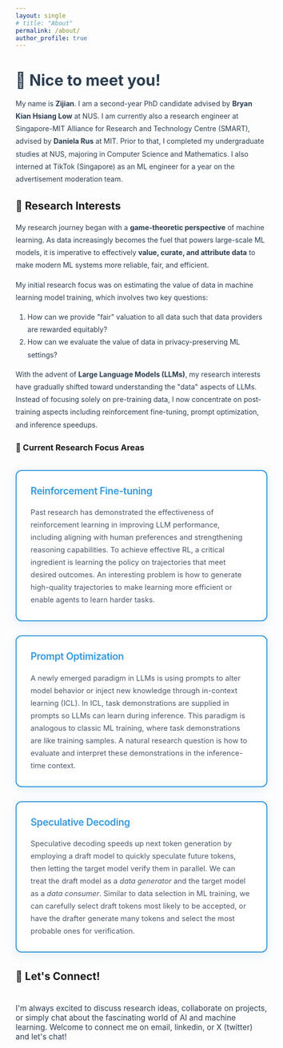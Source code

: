 ```yaml
---
layout: single
# title: "About"
permalink: /about/
author_profile: true
---
```


<div style="text-align: left; margin-bottom: 2em;">
  <h2 style="color: #2c3e50; font-size: 2.2em; margin-bottom: 0.5em;">👋 Nice to meet you!</h2>
  <p style="font-size: 1em; color: #2c3e50; line-height: 1.8;">
    My name is <strong>Zijian</strong>. I am a second-year PhD candidate advised by <strong>Bryan Kian Hsiang Low</strong> at NUS. 
    I am currently also a research engineer at Singapore-MIT Alliance for Research and Technology Centre (SMART), 
    advised by <strong>Daniela Rus</strong> at MIT. Prior to that, I completed my undergraduate studies at NUS, majoring in Computer Science and Mathematics. I also interned at TikTok (Singapore) as an ML engineer for a year on the advertisement moderation team.
  </p>
</div>

## 🔬 Research Interests

<div style="color: #2c3e50; line-height: 1.8; margin: 1em 0;">

My research journey began with a <strong>game-theoretic perspective</strong> of machine learning. As data increasingly becomes the fuel that powers large-scale ML models, it is imperative to effectively <strong>value, curate, and attribute data</strong> to make modern ML systems more reliable, fair, and efficient.

My initial research focus was on estimating the value of data in machine learning model training, which involves two key questions:
1. How can we provide "fair" valuation to all data such that data providers are rewarded equitably?
2. How can we evaluate the value of data in privacy-preserving ML settings?

With the advent of <strong>Large Language Models (LLMs)</strong>, my research interests have gradually shifted toward understanding the "data" aspects of LLMs. Instead of focusing solely on pre-training data, I now concentrate on post-training aspects including reinforcement fine-tuning, prompt optimization, and inference speedups.

</div>

### 🎯 Current Research Focus Areas

<div style="display: block; margin: 2.5em 0;">

<div style="
  background: #fff;
  padding: 2em;
  border-radius: 12px;
  box-shadow: 0 4px 20px rgba(52, 152, 219, 0.15);
  border: 2px solid #3498db;
  margin-bottom: 2em;
  box-sizing: border-box;
">
  <h4 style="
    color: #3498db;
    margin: 0 0 1em 0;
    font-size: 1.4em;
    font-weight: 600;
    letter-spacing: -0.02em;
  ">Reinforcement Fine-tuning</h4>
  <p style="
    line-height: 1.7;
    color: #4a5568;
    margin: 0;
    font-size: 1.05em;
    font-weight: 400;
  ">
    Past research has demonstrated the effectiveness of reinforcement learning in improving LLM performance, including aligning with human preferences and strengthening reasoning capabilities. To achieve effective RL, a critical ingredient is learning the policy on trajectories that meet desired outcomes. An interesting problem is how to generate high-quality trajectories to make learning more efficient or enable agents to learn harder tasks.
  </p>
</div>

<div style="
  background: #fff;
  padding: 2em;
  border-radius: 12px;
  box-shadow: 0 4px 20px rgba(52, 152, 219, 0.15);
  border: 2px solid #3498db;
  margin-bottom: 2em;
  box-sizing: border-box;
">
  <h4 style="
    color: #3498db;
    margin: 0 0 1em 0;
    font-size: 1.4em;
    font-weight: 600;
    letter-spacing: -0.02em;
  ">Prompt Optimization</h4>
  <p style="
    line-height: 1.7;
    color: #4a5568;
    margin: 0;
    font-size: 1.05em;
    font-weight: 400;
  ">
    A newly emerged paradigm in LLMs is using prompts to alter model behavior or inject new knowledge through in-context learning (ICL). In ICL, task demonstrations are supplied in prompts so LLMs can learn during inference. This paradigm is analogous to classic ML training, where task demonstrations are like training samples. A natural research question is how to evaluate and interpret these demonstrations in the inference-time context.
  </p>
</div>

<div style="
  background: #fff;
  padding: 2em;
  border-radius: 12px;
  box-shadow: 0 4px 20px rgba(52, 152, 219, 0.15);
  border: 2px solid #3498db;
  margin-bottom: 2em;
  box-sizing: border-box;
">
  <h4 style="
    color: #3498db;
    margin: 0 0 1em 0;
    font-size: 1.4em;
    font-weight: 600;
    letter-spacing: -0.02em;
  ">Speculative Decoding</h4>
  <p style="
    line-height: 1.7;
    color: #4a5568;
    margin: 0;
    font-size: 1.05em;
    font-weight: 400;
  ">
    Speculative decoding speeds up next token generation by employing a draft model to quickly speculate future tokens, then letting the target model verify them in parallel. We can treat the draft model as a <em>data generator</em> and the target model as a <em>data consumer</em>. Similar to data selection in ML training, we can carefully select draft tokens most likely to be accepted, or have the drafter generate many tokens and select the most probable ones for verification.
  </p>
</div>

</div>

## 🌟 Let's Connect!

<div style="text-align: left; margin-top: 3em;">
  <p style="color: #2c3e50; font-size: 1.1em; margin: 0;">
    I'm always excited to discuss research ideas, collaborate on projects, or simply chat about the fascinating world of AI and machine learning. Welcome to connect me on email, linkedin, or X (twitter) and let's chat!
  </p>
</div>
